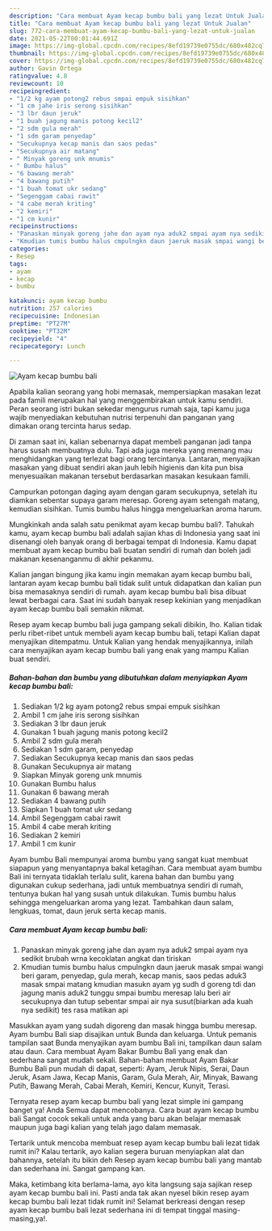 ```yaml
---
description: "Cara membuat Ayam kecap bumbu bali yang lezat Untuk Jualan"
title: "Cara membuat Ayam kecap bumbu bali yang lezat Untuk Jualan"
slug: 772-cara-membuat-ayam-kecap-bumbu-bali-yang-lezat-untuk-jualan
date: 2021-05-22T00:01:44.691Z
image: https://img-global.cpcdn.com/recipes/8efd19739e0755dc/680x482cq70/ayam-kecap-bumbu-bali-foto-resep-utama.jpg
thumbnail: https://img-global.cpcdn.com/recipes/8efd19739e0755dc/680x482cq70/ayam-kecap-bumbu-bali-foto-resep-utama.jpg
cover: https://img-global.cpcdn.com/recipes/8efd19739e0755dc/680x482cq70/ayam-kecap-bumbu-bali-foto-resep-utama.jpg
author: Gavin Ortega
ratingvalue: 4.8
reviewcount: 10
recipeingredient:
- "1/2 kg ayam potong2 rebus smpai empuk sisihkan"
- "1 cm jahe iris serong sisihkan"
- "3 lbr daun jeruk"
- "1 buah jagung manis potong kecil2"
- "2 sdm gula merah"
- "1 sdm garam penyedap"
- "Secukupnya kecap manis dan saos pedas"
- "Secukupnya air matang"
- " Minyak goreng unk mnumis"
- " Bumbu halus"
- "6 bawang merah"
- "4 bawang putih"
- "1 buah tomat ukr sedang"
- "Segenggam cabai rawit"
- "4 cabe merah kriting"
- "2 kemiri"
- "1 cm kunir"
recipeinstructions:
- "Panaskan minyak goreng jahe dan ayam nya aduk2 smpai ayam nya sedikit brubah wrna kecoklatan angkat dan tiriskan"
- "Kmudian tumis bumbu halus cmpulngkn daun jaeruk masak smpai wangi beri garam, penyedap, gula merah, kecap manis, saos pedas aduk3 masak smpai matang kmudian masukn ayam yg sudh d goreng tdi dan jagung manis aduk2 tunggu smpai bumbu meresap lalu beri air secukupnya dan tutup sebentar smpai air nya susut(biarkan ada kuah nya sedikit) tes rasa matikan api"
categories:
- Resep
tags:
- ayam
- kecap
- bumbu

katakunci: ayam kecap bumbu 
nutrition: 257 calories
recipecuisine: Indonesian
preptime: "PT27M"
cooktime: "PT32M"
recipeyield: "4"
recipecategory: Lunch

---
```



![Ayam kecap bumbu bali](https://img-global.cpcdn.com/recipes/8efd19739e0755dc/680x482cq70/ayam-kecap-bumbu-bali-foto-resep-utama.jpg)

Apabila kalian seorang yang hobi memasak, mempersiapkan masakan lezat pada famili merupakan hal yang menggembirakan untuk kamu sendiri. Peran seorang istri bukan sekedar mengurus rumah saja, tapi kamu juga wajib menyediakan kebutuhan nutrisi terpenuhi dan panganan yang dimakan orang tercinta harus sedap.

Di zaman  saat ini, kalian sebenarnya dapat membeli panganan jadi tanpa harus susah membuatnya dulu. Tapi ada juga mereka yang memang mau menghidangkan yang terlezat bagi orang tercintanya. Lantaran, menyajikan masakan yang dibuat sendiri akan jauh lebih higienis dan kita pun bisa menyesuaikan makanan tersebut berdasarkan masakan kesukaan famili. 

Campurkan potongan daging ayam dengan garam secukupnya, setelah itu diamkan sebentar supaya garam meresap. Goreng ayam setengah matang, kemudian sisihkan. Tumis bumbu halus hingga mengeluarkan aroma harum.

Mungkinkah anda salah satu penikmat ayam kecap bumbu bali?. Tahukah kamu, ayam kecap bumbu bali adalah sajian khas di Indonesia yang saat ini disenangi oleh banyak orang di berbagai tempat di Indonesia. Kamu dapat membuat ayam kecap bumbu bali buatan sendiri di rumah dan boleh jadi makanan kesenanganmu di akhir pekanmu.

Kalian jangan bingung jika kamu ingin memakan ayam kecap bumbu bali, lantaran ayam kecap bumbu bali tidak sulit untuk didapatkan dan kalian pun bisa memasaknya sendiri di rumah. ayam kecap bumbu bali bisa dibuat lewat berbagai cara. Saat ini sudah banyak resep kekinian yang menjadikan ayam kecap bumbu bali semakin nikmat.

Resep ayam kecap bumbu bali juga gampang sekali dibikin, lho. Kalian tidak perlu ribet-ribet untuk membeli ayam kecap bumbu bali, tetapi Kalian dapat menyajikan ditempatmu. Untuk Kalian yang hendak menyajikannya, inilah cara menyajikan ayam kecap bumbu bali yang enak yang mampu Kalian buat sendiri.

<!--inarticleads1-->

##### Bahan-bahan dan bumbu yang dibutuhkan dalam menyiapkan Ayam kecap bumbu bali:

1. Sediakan 1/2 kg ayam potong2 rebus smpai empuk sisihkan
1. Ambil 1 cm jahe iris serong sisihkan
1. Sediakan 3 lbr daun jeruk
1. Gunakan 1 buah jagung manis potong kecil2
1. Ambil 2 sdm gula merah
1. Sediakan 1 sdm garam, penyedap
1. Sediakan Secukupnya kecap manis dan saos pedas
1. Gunakan Secukupnya air matang
1. Siapkan  Minyak goreng unk mnumis
1. Gunakan  Bumbu halus
1. Gunakan 6 bawang merah
1. Sediakan 4 bawang putih
1. Siapkan 1 buah tomat ukr sedang
1. Ambil Segenggam cabai rawit
1. Ambil 4 cabe merah kriting
1. Sediakan 2 kemiri
1. Ambil 1 cm kunir


Ayam bumbu Bali mempunyai aroma bumbu yang sangat kuat membuat siapapun yang menyantapnya bakal ketagihan. Cara membuat ayam bumbu Bali ini ternyata tidaklah terlalu sulit, karena bahan dan bumbu yang digunakan cukup sederhana, jadi untuk membuatnya sendiri di rumah, tentunya bukan hal yang susah untuk dilakukan. Tumis bumbu halus sehingga mengeluarkan aroma yang lezat. Tambahkan daun salam, lengkuas, tomat, daun jeruk serta kecap manis. 

<!--inarticleads2-->

##### Cara membuat Ayam kecap bumbu bali:

1. Panaskan minyak goreng jahe dan ayam nya aduk2 smpai ayam nya sedikit brubah wrna kecoklatan angkat dan tiriskan
1. Kmudian tumis bumbu halus cmpulngkn daun jaeruk masak smpai wangi beri garam, penyedap, gula merah, kecap manis, saos pedas aduk3 masak smpai matang kmudian masukn ayam yg sudh d goreng tdi dan jagung manis aduk2 tunggu smpai bumbu meresap lalu beri air secukupnya dan tutup sebentar smpai air nya susut(biarkan ada kuah nya sedikit) tes rasa matikan api


Masukkan ayam yang sudah digoreng dan masak hingga bumbu meresap. Ayam bumbu Bali siap disajikan untuk Bunda dan keluarga. Untuk pemanis tampilan saat Bunda menyajikan ayam bumbu Bali ini, tampilkan daun salam atau daun. Cara membuat Ayam Bakar Bumbu Bali yang enak dan sederhana sangat mudah sekali. Bahan-bahan membuat Ayam Bakar Bumbu Bali pun mudah di dapat, seperti: Ayam, Jeruk Nipis, Serai, Daun Jeruk, Asam Jawa, Kecap Manis, Garam, Gula Merah, Air, Minyak, Bawang Putih, Bawang Merah, Cabai Merah, Kemiri, Kencur, Kunyit, Terasi. 

Ternyata resep ayam kecap bumbu bali yang lezat simple ini gampang banget ya! Anda Semua dapat mencobanya. Cara buat ayam kecap bumbu bali Sangat cocok sekali untuk anda yang baru akan belajar memasak maupun juga bagi kalian yang telah jago dalam memasak.

Tertarik untuk mencoba membuat resep ayam kecap bumbu bali lezat tidak rumit ini? Kalau tertarik, ayo kalian segera buruan menyiapkan alat dan bahannya, setelah itu bikin deh Resep ayam kecap bumbu bali yang mantab dan sederhana ini. Sangat gampang kan. 

Maka, ketimbang kita berlama-lama, ayo kita langsung saja sajikan resep ayam kecap bumbu bali ini. Pasti anda tak akan nyesel bikin resep ayam kecap bumbu bali lezat tidak rumit ini! Selamat berkreasi dengan resep ayam kecap bumbu bali lezat sederhana ini di tempat tinggal masing-masing,ya!.

